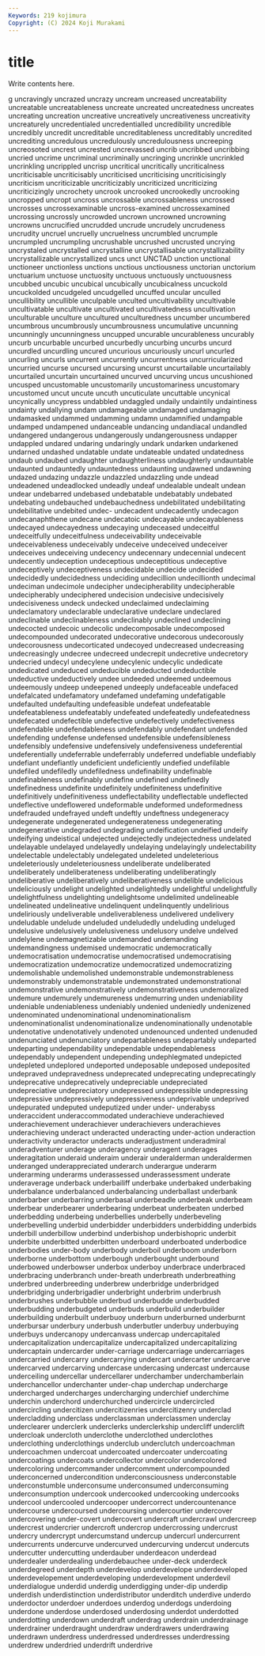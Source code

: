 ```yaml
---
Keywords: 219 kojimura
Copyright: (C) 2024 Koji Murakami
---
```


# title

Write contents here.



g uncravingly uncrazed uncrazy uncream uncreased uncreatability uncreatable
uncreatableness uncreate uncreated uncreatedness uncreates uncreating uncreation uncreative uncreatively uncreativeness
uncreativity uncreaturely uncredentialed uncredentialled uncredibility uncredible uncredibly uncredit uncreditable uncreditableness
uncreditably uncredited uncrediting uncredulous uncredulously uncredulousness uncreeping uncreosoted uncrest uncrested
uncrevassed uncrib uncribbed uncribbing uncried uncrime uncriminal uncriminally uncringing uncrinkle
uncrinkled uncrinkling uncrippled uncrisp uncritical uncritically uncriticalness uncriticisable uncriticisably uncriticised
uncriticising uncriticisingly uncriticism uncriticizable uncriticizably uncriticized uncriticizing uncriticizingly uncrochety uncrook
uncrooked uncrookedly uncrooking uncropped uncropt uncross uncrossable uncrossableness uncrossed uncrosses
uncrossexaminable uncross-examined uncrossexamined uncrossing uncrossly uncrowded uncrown uncrowned uncrowning uncrowns
uncrucified uncrudded uncrude uncrudely uncrudeness uncrudity uncruel uncruelly uncruelness uncrumbled
uncrumple uncrumpled uncrumpling uncrushable uncrushed uncrusted uncrying uncrystaled uncrystalled uncrystalline
uncrystallisable uncrystallizability uncrystallizable uncrystallized uncs unct UNCTAD unction unctional unctioneer
unctionless unctions unctious unctiousness unctorian unctorium unctuarium unctuose unctuosity unctuous
unctuously unctuousness uncubbed uncubic uncubical uncubically uncubicalness uncuckold uncuckolded uncudgeled
uncudgelled uncuffed uncular unculled uncullibility uncullible unculpable unculted uncultivability uncultivable
uncultivatable uncultivate uncultivated uncultivatedness uncultivation unculturable unculture uncultured unculturedness uncumber
uncumbered uncumbrous uncumbrously uncumbrousness uncumulative uncunning uncunningly uncunningness uncupped uncurable
uncurableness uncurably uncurb uncurbable uncurbed uncurbedly uncurbing uncurbs uncurd uncurdled
uncurdling uncured uncurious uncuriously uncurl uncurled uncurling uncurls uncurrent uncurrently
uncurrentness uncurricularized uncurried uncurse uncursed uncursing uncurst uncurtailable uncurtailably uncurtailed
uncurtain uncurtained uncurved uncurving uncus uncushioned uncusped uncustomable uncustomarily uncustomariness
uncustomary uncustomed uncut uncute uncuth uncuticulate uncuttable uncynical uncynically uncypress
undabbled undaggled undaily undaintily undaintiness undainty undallying undam undamageable undamaged
undamaging undamasked undammed undamming undamn undamnified undampable undamped undampened undanceable
undancing undandiacal undandled undangered undangerous undangerously undangerousness undapper undappled undared
undaring undaringly undark undarken undarkened undarned undashed undatable undate undateable
undated undatedness undaub undaubed undaughter undaughterliness undaughterly undauntable undaunted undauntedly
undauntedness undaunting undawned undawning undazed undazing undazzle undazzled undazzling unde
undead undeadened undeadlocked undeadly undeaf undealable undealt undean undear undebarred
undebased undebatable undebatably undebated undebating undebauched undebauchedness undebilitated undebilitating undebilitative
undebited undec- undecadent undecadently undecagon undecanaphthene undecane undecatoic undecayable undecayableness
undecayed undecayedness undecaying undeceased undeceitful undeceitfully undeceitfulness undeceivability undeceivable undeceivableness
undeceivably undeceive undeceived undeceiver undeceives undeceiving undecency undecennary undecennial undecent
undecently undeception undeceptious undeceptitious undeceptive undeceptively undeceptiveness undecidable undecide undecided
undecidedly undecidedness undeciding undecillion undecillionth undecimal undeciman undecimole undecipher undecipherability
undecipherable undecipherably undeciphered undecision undecisive undecisively undecisiveness undeck undecked undeclaimed
undeclaiming undeclamatory undeclarable undeclarative undeclare undeclared undeclinable undeclinableness undeclinably undeclined
undeclining undecocted undecoic undecolic undecomposable undecomposed undecompounded undecorated undecorative undecorous
undecorously undecorousness undecorticated undecoyed undecreased undecreasing undecreasingly undecree undecreed undecrepit
undecretive undecretory undecried undecyl undecylene undecylenic undecylic undedicate undedicated undeduced
undeducible undeducted undeductible undeductive undeductively undee undeeded undeemed undeemous undeemously
undeep undeepened undeeply undefaceable undefaced undefalcated undefamatory undefamed undefaming undefatigable
undefaulted undefaulting undefeasible undefeat undefeatable undefeatableness undefeatably undefeated undefeatedly undefeatedness
undefecated undefectible undefective undefectively undefectiveness undefendable undefendableness undefendably undefendant undefended
undefending undefense undefensed undefensible undefensibleness undefensibly undefensive undefensively undefensiveness undeferential
undeferentially undeferrable undeferrably undeferred undefiable undefiably undefiant undefiantly undeficient undeficiently
undefied undefilable undefiled undefiledly undefiledness undefinability undefinable undefinableness undefinably undefine
undefined undefinedly undefinedness undefinite undefinitely undefiniteness undefinitive undefinitively undefinitiveness undeflectability
undeflectable undeflected undeflective undeflowered undeformable undeformed undeformedness undefrauded undefrayed undeft
undeftly undeftness undegeneracy undegenerate undegenerated undegenerateness undegenerating undegenerative undegraded undegrading
undeification undeified undeify undeifying undeistical undejected undejectedly undejectedness undelated undelayable
undelayed undelayedly undelaying undelayingly undelectability undelectable undelectably undelegated undeleted undeleterious
undeleteriously undeleteriousness undeliberate undeliberated undeliberately undeliberateness undeliberating undeliberatingly undeliberative undeliberatively
undeliberativeness undelible undelicious undeliciously undelight undelighted undelightedly undelightful undelightfully undelightfulness
undelighting undelightsome undelimited undelineable undelineated undelineative undelinquent undelinquently undelirious undeliriously
undeliverable undeliverableness undelivered undelivery undeludable undelude undeluded undeludedly undeluding undeluged
undelusive undelusively undelusiveness undelusory undelve undelved undelylene undemagnetizable undemanded undemanding
undemandingness undemised undemocratic undemocratically undemocratisation undemocratise undemocratised undemocratising undemocratization undemocratize
undemocratized undemocratizing undemolishable undemolished undemonstrable undemonstrableness undemonstrably undemonstratable undemonstrated undemonstrational
undemonstrative undemonstratively undemonstrativeness undemoralized undemure undemurely undemureness undemurring unden undeniability
undeniable undeniableness undeniably undenied undeniedly undenizened undenominated undenominational undenominationalism undenominationalist
undenominationalize undenominationally undenotable undenotative undenotatively undenoted undenounced undented undenuded undenunciated
undenunciatory undepartableness undepartably undeparted undeparting undependability undependable undependableness undependably undependent
undepending undephlegmated undepicted undepleted undeplored undeported undeposable undeposed undeposited undepraved
undepravedness undeprecated undeprecating undeprecatingly undeprecative undeprecatively undepreciable undepreciated undepreciative undepreciatory
undepressed undepressible undepressing undepressive undepressively undepressiveness undeprivable undeprived undepurated undeputed
undeputized under under- underabyss underaccident underaccommodated underachieve underachieved underachievement underachiever
underachievers underachieves underachieving underact underacted underacting under-action underaction underactivity underactor
underacts underadjustment underadmiral underadventurer underage underagency underagent underages underagitation underaid
underaim underair underalderman underaldermen underanged underappreciated underarch underargue underarm underarming
underarms underassessed underassessment underate underaverage underback underbailiff underbake underbaked underbaking
underbalance underbalanced underbalancing underballast underbank underbarber underbarring underbasal underbeadle underbeak
underbeam underbear underbearer underbearing underbeat underbeaten underbed underbedding underbeing underbellies
underbelly underbeveling underbevelling underbid underbidder underbidders underbidding underbids underbill underbillow
underbind underbishop underbishopric underbit underbite underbitted underbitten underboard underboated underbodice
underbodies under-body underbody underboil underboom underborn underborne underbottom underbough underbought
underbound underbowed underbowser underbox underboy underbrace underbraced underbracing underbranch under-breath
underbreath underbreathing underbred underbreeding underbrew underbridge underbridged underbridging underbrigadier underbright
underbrim underbrush underbrushes underbubble underbud underbudde underbudded underbudding underbudgeted underbuds
underbuild underbuilder underbuilding underbuilt underbuoy underburn underburned underburnt underbursar underbury
underbush underbutler underbuy underbuying underbuys undercanopy undercanvass undercap undercapitaled undercapitalization
undercapitalize undercapitalized undercapitalizing undercaptain undercarder under-carriage undercarriage undercarriages undercarried undercarry
undercarrying undercart undercarter undercarve undercarved undercarving undercase undercasing undercast undercause
underceiling undercellar undercellarer underchamber underchamberlain underchancellor underchanter under-chap underchap undercharge
undercharged undercharges undercharging underchief underchime underchin underchord underchurched undercircle undercircled
undercircling undercitizen undercitizenries undercitizenry underclad undercladding underclass underclassman underclassmen underclay
underclearer underclerk underclerks underclerkship undercliff underclift undercloak undercloth underclothe underclothed
underclothes underclothing underclothings underclub underclutch undercoachman undercoachmen undercoat undercoated undercoater
undercoating undercoatings undercoats undercollector undercolor undercolored undercoloring undercommander undercomment undercompounded
underconcerned undercondition underconsciousness underconstable underconstumble underconsume underconsumed underconsuming underconsumption undercook
undercooked undercooking undercooks undercool undercooled undercooper undercorrect undercountenance undercourse undercoursed
undercoursing undercourtier undercover undercovering under-covert undercovert undercraft undercrawl undercreep undercrest
undercrier undercroft undercrop undercrossing undercrust undercry undercrypt undercumstand undercup undercurl
undercurrent undercurrents undercurve undercurved undercurving undercut undercuts undercutter undercutting underdauber
underdeacon underdead underdealer underdealing underdebauchee under-deck underdeck underdegreed underdepth underdevelop
underdevelope underdeveloped underdevelopement underdeveloping underdevelopment underdevil underdialogue underdid underdig underdigging
under-dip underdip underdish underdistinction underdistributor underditch underdive underdo underdoctor underdoer
underdoes underdog underdogs underdoing underdone underdose underdosed underdosing underdot underdotted
underdotting underdown underdraft underdrag underdrain underdrainage underdrainer underdraught underdraw underdrawers
underdrawing underdrawn underdress underdressed underdresses underdressing underdrew underdried underdrift underdrive
